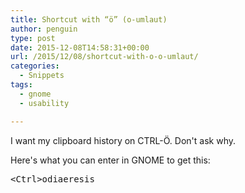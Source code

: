 ```yaml
---
title: Shortcut with “ö” (o-umlaut)
author: penguin
type: post
date: 2015-12-08T14:58:31+00:00
url: /2015/12/08/shortcut-with-o-o-umlaut/
categories:
  - Snippets
tags:
  - gnome
  - usability

---
```

I want my clipboard history on CTRL-Ö. Don't ask why.

Here's what you can enter in GNOME to get this:

<pre>&lt;Ctrl&gt;odiaeresis</pre>